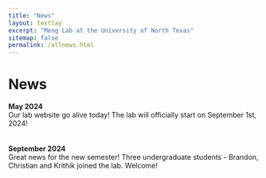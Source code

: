 ```yaml
---
title: "News"
layout: textlay
excerpt: "Meng Lab at the University of North Texas"
sitemap: false
permalink: /allnews.html
---
```


# News

**May 2024** <br>
Our lab website go alive today! The lab will officially start on September 1st, 2024!<br>
<br>
<br>
**September 2024** <br>
Great news for the new semester! Three undergraduate students - Brandon, Christian and Krithik joined the lab. Welcome! <br>
<br>
<br>
<br>
<br>
<br>
<br>
<br>
<br>
<br>
<br>
<br>
<br>
<br>
